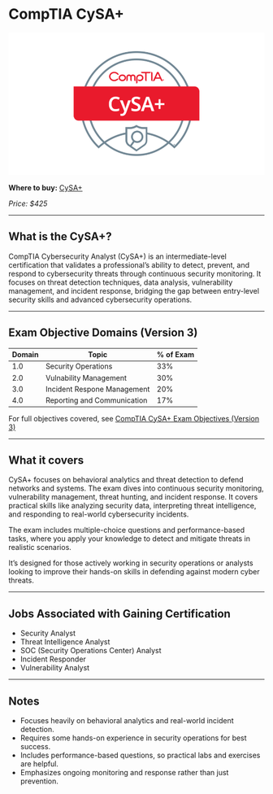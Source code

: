 # CompTIA CySA+

![CySA Logo](../../13-Personal/Images/cysa-certification.webp)

**Where to buy:** [CySA+](https://www.comptia.org/en-us/certifications/cybersecurity-analyst/#buy-now)

*Price: $425*

---

## What is the CySA+?

CompTIA Cybersecurity Analyst (CySA+) is an intermediate-level certification that validates a professional’s ability to detect, prevent, and respond to cybersecurity threats through continuous security monitoring. It focuses on threat detection techniques, data analysis, vulnerability management, and incident response, bridging the gap between entry-level security skills and advanced cybersecurity operations. 



---

## Exam Objective Domains (Version 3)

| Domain | Topic                                               | % of Exam |
|--------|-----------------------------------------------------|-----------|
| 1.0    | Security Operations                                 | 33%       |
| 2.0    | Vulnability Management                              | 30%       |
| 3.0    | Incident Respone Management                         | 20%       |
| 4.0    | Reporting and Communication                         | 17%       |

For full objectives covered, see [CompTIA CySA+ Exam Objectives (Version 3)](https://www.comptia.org/en-us/certifications/cybersecurity-analyst/)

---

## What it covers

CySA+ focuses on behavioral analytics and threat detection to defend networks and systems. The exam dives into continuous security monitoring, vulnerability management, threat hunting, and incident response. It covers practical skills like analyzing security data, interpreting threat intelligence, and responding to real-world cybersecurity incidents.

The exam includes multiple-choice questions and performance-based tasks, where you apply your knowledge to detect and mitigate threats in realistic scenarios.

It’s designed for those actively working in security operations or analysts looking to improve their hands-on skills in defending against modern cyber threats.

---

## Jobs Associated with Gaining Certification
- Security Analyst  
- Threat Intelligence Analyst  
- SOC (Security Operations Center) Analyst  
- Incident Responder  
- Vulnerability Analyst  

---

## Notes
- Focuses heavily on behavioral analytics and real-world incident detection.  
- Requires some hands-on experience in security operations for best success.  
- Includes performance-based questions, so practical labs and exercises are helpful.  
- Emphasizes ongoing monitoring and response rather than just prevention.
